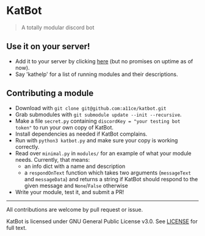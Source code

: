 # KatBot

> A totally modular discord bot

## Use it on your server!

- Add it to your server by clicking [here](https://discord.com/api/oauth2/authorize?client_id=827458123551604756&permissions=378944&scope=bot) (but no promises on uptime as of now).
- Say 'kathelp' for a list of running modules and their descriptions.

## Contributing a module

- Download with `git clone git@github.com:a11ce/katbot.git`
- Grab submodules with `git submodule update --init --recursive`.
- Make a file `secret.py` containing `discordKey = "your testing bot token"` to run your own copy of KatBot.
- Install dependencies as needed if KatBot complains.
- Run with `python3 katbot.py` and make sure your copy is working correctly.
- Read over `minimal.py` in `modules/` for an example of what your module needs. Currently, that means:
    - an info dict with a name and description 
    - a `respondOnText` function which takes two arguments (`messageText` and `messageData`) and returns a string if KatBot should respond to the given message and `None`/`False` otherwise
- Write your module, test it, and submit a PR!

--- 

All contributions are welcome by pull request or issue.

KatBot is licensed under GNU General Public License v3.0. See [LICENSE](../master/LICENSE) for full text.

